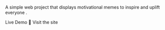 A simple web project that displays motivational memes to inspire and uplift everyone  .

Live Demo
🔗 Visit the site 
